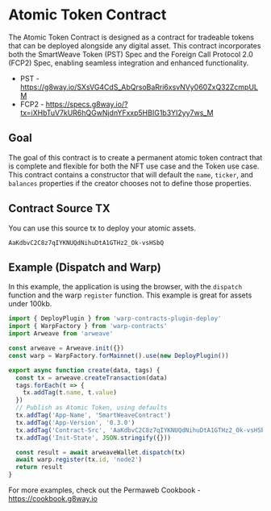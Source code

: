 # Atomic Token Contract

The Atomic Token Contract is designed as a contract for tradeable tokens that can be deployed alongside any digital asset. This contract incorporates both the SmartWeave Token (PST) Spec and the Foreign Call Protocol 2.0 (FCP2) Spec, enabling seamless integration and enhanced functionality.

* PST - https://g8way.io/SXsVG4CdS_AbQrsoBaRri6xsvNVy060ZxQ32ZcmpULM
* FCP2 - https://specs.g8way.io/?tx=iXHbTuV7kUR6hQGwNjdnYFxxp5HBIG1b3YI2yy7ws_M

## Goal

The goal of this contract is to create a permanent atomic token contract that is complete and flexible for both the NFT use case and the Token use case. This contract contains a constructor that will default the `name`, `ticker`, and `balances` properties if the creator chooses not to define those properties.

## Contract Source TX

You can use this source tx to deploy your atomic assets.

```
AaKdbvC2C8z7qIYKNUQdNihuDtA1GTHz2_Ok-vsHSbQ
```

## Example (Dispatch and Warp)

In this example, the application is using the browser, with the `dispatch` function and the warp `register` function. This example is great for assets under 100kb.

```js
import { DeployPlugin } from 'warp-contracts-plugin-deploy'
import { WarpFactory } from 'warp-contracts'
import Arweave from 'arweave'

const arweave = Arweave.init({})
const warp = WarpFactory.forMainnet().use(new DeployPlugin())

export async function create(data, tags) {
  const tx = arweave.createTransaction(data)
  tags.forEach(t => {
    tx.addTag(t.name, t.value)
  })
  // Publish as Atomic Token, using defaults
  tx.addTag('App-Name', 'SmartWeaveContract')
  tx.addTag('App-Version', '0.3.0')
  tx.addTag('Contract-Src', 'AaKdbvC2C8z7qIYKNUQdNihuDtA1GTHz2_Ok-vsHSbQ')
  tx.addTag('Init-State', JSON.stringify({}))

  const result = await arweaveWallet.dispatch(tx)
  await warp.register(tx.id, 'node2')
  return result
}
```

For more examples, check out the Permaweb Cookbook - https://cookbook.g8way.io
